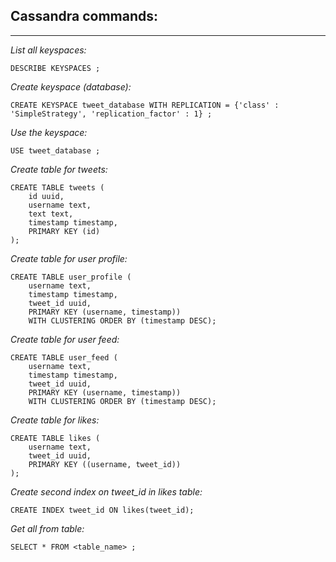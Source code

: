 ## Cassandra commands:
***
*List all keyspaces:*
```
DESCRIBE KEYSPACES ; 
```
*Create keyspace (database):*
```
CREATE KEYSPACE tweet_database WITH REPLICATION = {'class' : 'SimpleStrategy', 'replication_factor' : 1} ; 
```
*Use the keyspace:*
```
USE tweet_database ;
```
*Create table for tweets:*
```
CREATE TABLE tweets (
    id uuid,
    username text,
    text text,
    timestamp timestamp,
    PRIMARY KEY (id)
);
```
*Create table for user profile:*
```
CREATE TABLE user_profile (
    username text,
    timestamp timestamp,
    tweet_id uuid,
    PRIMARY KEY (username, timestamp)) 
    WITH CLUSTERING ORDER BY (timestamp DESC);
```
*Create table for user feed:*
```
CREATE TABLE user_feed (
    username text,
    timestamp timestamp,
    tweet_id uuid,
    PRIMARY KEY (username, timestamp)) 
    WITH CLUSTERING ORDER BY (timestamp DESC);
```
*Create table for likes:*
```
CREATE TABLE likes (
    username text,
    tweet_id uuid,
    PRIMARY KEY ((username, tweet_id))
);
```
*Create second index on tweet_id in likes table:*
```
CREATE INDEX tweet_id ON likes(tweet_id);
```
*Get all from table:*
```
SELECT * FROM <table_name> ;
```
